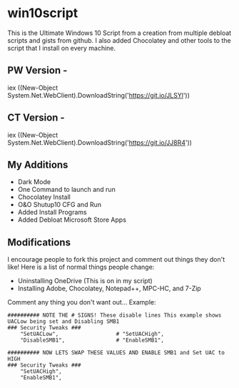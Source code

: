 # win10script
This is the Ultimate Windows 10 Script from a creation from multiple debloat scripts and gists from github. I also added Chocolatey and other tools to the script that I install on every machine.

## PW Version -
iex ((New-Object System.Net.WebClient).DownloadString('https://git.io/JLSYl'))

## CT Version -
iex ((New-Object System.Net.WebClient).DownloadString('https://git.io/JJ8R4'))

## My Additions

- Dark Mode
- One Command to launch and run
- Chocolatey Install
- O&O Shutup10 CFG and Run
- Added Install Programs
- Added Debloat Microsoft Store Apps

## Modifications
I encourage people to fork this project and comment out things they don't like! Here is a list of normal things people change:
- Uninstalling OneDrive (This is on in my script)
- Installing Adobe, Chocolatey, Notepad++, MPC-HC, and 7-Zip

Comment any thing you don't want out... Example:

```
########## NOTE THE # SIGNS! These disable lines This example shows UACLow being set and Disabling SMB1
### Security Tweaks ###
	"SetUACLow",                  # "SetUACHigh",
	"DisableSMB1",                # "EnableSMB1",

########## NOW LETS SWAP THESE VALUES AND ENABLE SMB1 and Set UAC to HIGH
### Security Tweaks ###
	"SetUACHigh",
	"EnableSMB1",
```
